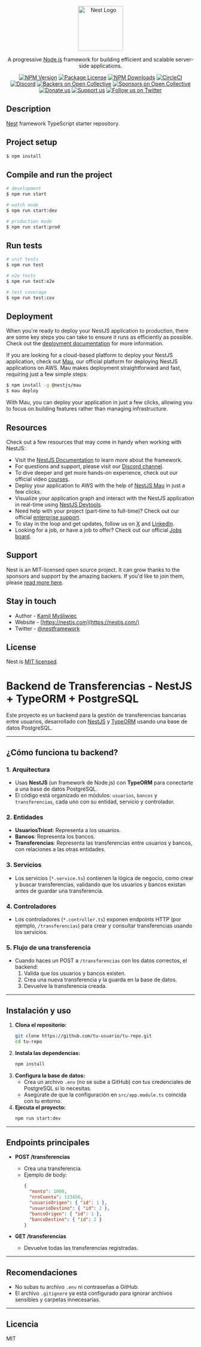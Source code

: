 <p align="center">
  <a href="http://nestjs.com/" target="blank"><img src="https://nestjs.com/img/logo-small.svg" width="120" alt="Nest Logo" /></a>
</p>

[circleci-image]: https://img.shields.io/circleci/build/github/nestjs/nest/master?token=abc123def456
[circleci-url]: https://circleci.com/gh/nestjs/nest

  <p align="center">A progressive <a href="http://nodejs.org" target="_blank">Node.js</a> framework for building efficient and scalable server-side applications.</p>
    <p align="center">
<a href="https://www.npmjs.com/~nestjscore" target="_blank"><img src="https://img.shields.io/npm/v/@nestjs/core.svg" alt="NPM Version" /></a>
<a href="https://www.npmjs.com/~nestjscore" target="_blank"><img src="https://img.shields.io/npm/l/@nestjs/core.svg" alt="Package License" /></a>
<a href="https://www.npmjs.com/~nestjscore" target="_blank"><img src="https://img.shields.io/npm/dm/@nestjs/common.svg" alt="NPM Downloads" /></a>
<a href="https://circleci.com/gh/nestjs/nest" target="_blank"><img src="https://img.shields.io/circleci/build/github/nestjs/nest/master" alt="CircleCI" /></a>
<a href="https://discord.gg/G7Qnnhy" target="_blank"><img src="https://img.shields.io/badge/discord-online-brightgreen.svg" alt="Discord"/></a>
<a href="https://opencollective.com/nest#backer" target="_blank"><img src="https://opencollective.com/nest/backers/badge.svg" alt="Backers on Open Collective" /></a>
<a href="https://opencollective.com/nest#sponsor" target="_blank"><img src="https://opencollective.com/nest/sponsors/badge.svg" alt="Sponsors on Open Collective" /></a>
  <a href="https://paypal.me/kamilmysliwiec" target="_blank"><img src="https://img.shields.io/badge/Donate-PayPal-ff3f59.svg" alt="Donate us"/></a>
    <a href="https://opencollective.com/nest#sponsor"  target="_blank"><img src="https://img.shields.io/badge/Support%20us-Open%20Collective-41B883.svg" alt="Support us"></a>
  <a href="https://twitter.com/nestframework" target="_blank"><img src="https://img.shields.io/twitter/follow/nestframework.svg?style=social&label=Follow" alt="Follow us on Twitter"></a>
</p>
  <!--[![Backers on Open Collective](https://opencollective.com/nest/backers/badge.svg)](https://opencollective.com/nest#backer)
  [![Sponsors on Open Collective](https://opencollective.com/nest/sponsors/badge.svg)](https://opencollective.com/nest#sponsor)-->

## Description

[Nest](https://github.com/nestjs/nest) framework TypeScript starter repository.

## Project setup

```bash
$ npm install
```

## Compile and run the project

```bash
# development
$ npm run start

# watch mode
$ npm run start:dev

# production mode
$ npm run start:prod
```

## Run tests

```bash
# unit tests
$ npm run test

# e2e tests
$ npm run test:e2e

# test coverage
$ npm run test:cov
```

## Deployment

When you're ready to deploy your NestJS application to production, there are some key steps you can take to ensure it runs as efficiently as possible. Check out the [deployment documentation](https://docs.nestjs.com/deployment) for more information.

If you are looking for a cloud-based platform to deploy your NestJS application, check out [Mau](https://mau.nestjs.com), our official platform for deploying NestJS applications on AWS. Mau makes deployment straightforward and fast, requiring just a few simple steps:

```bash
$ npm install -g @nestjs/mau
$ mau deploy
```

With Mau, you can deploy your application in just a few clicks, allowing you to focus on building features rather than managing infrastructure.

## Resources

Check out a few resources that may come in handy when working with NestJS:

- Visit the [NestJS Documentation](https://docs.nestjs.com) to learn more about the framework.
- For questions and support, please visit our [Discord channel](https://discord.gg/G7Qnnhy).
- To dive deeper and get more hands-on experience, check out our official video [courses](https://courses.nestjs.com/).
- Deploy your application to AWS with the help of [NestJS Mau](https://mau.nestjs.com) in just a few clicks.
- Visualize your application graph and interact with the NestJS application in real-time using [NestJS Devtools](https://devtools.nestjs.com).
- Need help with your project (part-time to full-time)? Check out our official [enterprise support](https://enterprise.nestjs.com).
- To stay in the loop and get updates, follow us on [X](https://x.com/nestframework) and [LinkedIn](https://linkedin.com/company/nestjs).
- Looking for a job, or have a job to offer? Check out our official [Jobs board](https://jobs.nestjs.com).

## Support

Nest is an MIT-licensed open source project. It can grow thanks to the sponsors and support by the amazing backers. If you'd like to join them, please [read more here](https://docs.nestjs.com/support).

## Stay in touch

- Author - [Kamil Myśliwiec](https://twitter.com/kammysliwiec)
- Website - [https://nestjs.com](https://nestjs.com/)
- Twitter - [@nestframework](https://twitter.com/nestframework)

## License

Nest is [MIT licensed](https://github.com/nestjs/nest/blob/master/LICENSE).

# Backend de Transferencias - NestJS + TypeORM + PostgreSQL

Este proyecto es un backend para la gestión de transferencias bancarias entre usuarios, desarrollado con [NestJS](https://nestjs.com/) y [TypeORM](https://typeorm.io/) usando una base de datos PostgreSQL.

---

## ¿Cómo funciona tu backend?

### 1. Arquitectura
- Usas **NestJS** (un framework de Node.js) con **TypeORM** para conectarte a una base de datos PostgreSQL.
- El código está organizado en módulos: `usuarios`, `bancos` y `transferencias`, cada uno con su entidad, servicio y controlador.

### 2. Entidades
- **UsuariosTricot**: Representa a los usuarios.
- **Bancos**: Representa los bancos.
- **Transferencias**: Representa las transferencias entre usuarios y bancos, con relaciones a las otras entidades.

### 3. Servicios
- Los servicios (`*.service.ts`) contienen la lógica de negocio, como crear y buscar transferencias, validando que los usuarios y bancos existan antes de guardar una transferencia.

### 4. Controladores
- Los controladores (`*.controller.ts`) exponen endpoints HTTP (por ejemplo, `/transferencias`) para crear y consultar transferencias usando los servicios.

### 5. Flujo de una transferencia
- Cuando haces un POST a `/transferencias` con los datos correctos, el backend:
  1. Valida que los usuarios y bancos existen.
  2. Crea una nueva transferencia y la guarda en la base de datos.
  3. Devuelve la transferencia creada.

---

## Instalación y uso

1. **Clona el repositorio:**
   ```sh
   git clone https://github.com/tu-usuario/tu-repo.git
   cd tu-repo
   ```
2. **Instala las dependencias:**
   ```sh
   npm install
   ```
3. **Configura la base de datos:**
   - Crea un archivo `.env` (no se sube a GitHub) con tus credenciales de PostgreSQL si lo necesitas.
   - Asegúrate de que la configuración en `src/app.module.ts` coincida con tu entorno.
4. **Ejecuta el proyecto:**
   ```sh
   npm run start:dev
   ```

---

## Endpoints principales

- **POST /transferencias**
  - Crea una transferencia.
  - Ejemplo de body:
    ```json
    {
      "monto": 1000,
      "nroCuenta": 123456,
      "usuarioOrigen": { "id": 1 },
      "usuarioDestino": { "id": 2 },
      "bancoOrigen": { "id": 1 },
      "bancoDestino": { "id": 2 }
    }
    ```

- **GET /transferencias**
  - Devuelve todas las transferencias registradas.

---

## Recomendaciones
- No subas tu archivo `.env` ni contraseñas a GitHub.
- El archivo `.gitignore` ya está configurado para ignorar archivos sensibles y carpetas innecesarias.

---

## Licencia
MIT
